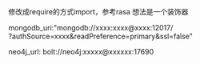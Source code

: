 修改成require的方式import，参考rasa
想法是一个装饰器

mongodb_uri:"mongodb://xxxx:xxxx@xxxx:12017/\
  ?authSource=xxxx&readPreference=primary&ssl=false"

neo4j_url: bolt://neo4j:xxxxx@xxxxxx:17690